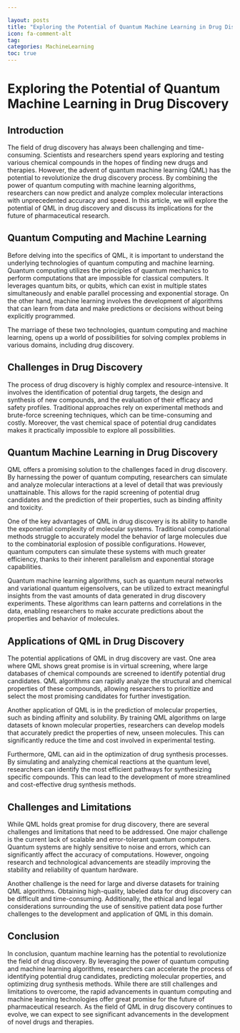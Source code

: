 ```yaml
---

layout: posts
title: "Exploring the Potential of Quantum Machine Learning in Drug Discovery"
icon: fa-comment-alt
tag:      
categories: MachineLearning
toc: true
---
```




# Exploring the Potential of Quantum Machine Learning in Drug Discovery

## Introduction

The field of drug discovery has always been challenging and time-consuming. Scientists and researchers spend years exploring and testing various chemical compounds in the hopes of finding new drugs and therapies. However, the advent of quantum machine learning (QML) has the potential to revolutionize the drug discovery process. By combining the power of quantum computing with machine learning algorithms, researchers can now predict and analyze complex molecular interactions with unprecedented accuracy and speed. In this article, we will explore the potential of QML in drug discovery and discuss its implications for the future of pharmaceutical research.

## Quantum Computing and Machine Learning

Before delving into the specifics of QML, it is important to understand the underlying technologies of quantum computing and machine learning. Quantum computing utilizes the principles of quantum mechanics to perform computations that are impossible for classical computers. It leverages quantum bits, or qubits, which can exist in multiple states simultaneously and enable parallel processing and exponential storage. On the other hand, machine learning involves the development of algorithms that can learn from data and make predictions or decisions without being explicitly programmed.

The marriage of these two technologies, quantum computing and machine learning, opens up a world of possibilities for solving complex problems in various domains, including drug discovery.

## Challenges in Drug Discovery

The process of drug discovery is highly complex and resource-intensive. It involves the identification of potential drug targets, the design and synthesis of new compounds, and the evaluation of their efficacy and safety profiles. Traditional approaches rely on experimental methods and brute-force screening techniques, which can be time-consuming and costly. Moreover, the vast chemical space of potential drug candidates makes it practically impossible to explore all possibilities.

## Quantum Machine Learning in Drug Discovery

QML offers a promising solution to the challenges faced in drug discovery. By harnessing the power of quantum computing, researchers can simulate and analyze molecular interactions at a level of detail that was previously unattainable. This allows for the rapid screening of potential drug candidates and the prediction of their properties, such as binding affinity and toxicity.

One of the key advantages of QML in drug discovery is its ability to handle the exponential complexity of molecular systems. Traditional computational methods struggle to accurately model the behavior of large molecules due to the combinatorial explosion of possible configurations. However, quantum computers can simulate these systems with much greater efficiency, thanks to their inherent parallelism and exponential storage capabilities.

Quantum machine learning algorithms, such as quantum neural networks and variational quantum eigensolvers, can be utilized to extract meaningful insights from the vast amounts of data generated in drug discovery experiments. These algorithms can learn patterns and correlations in the data, enabling researchers to make accurate predictions about the properties and behavior of molecules.

## Applications of QML in Drug Discovery

The potential applications of QML in drug discovery are vast. One area where QML shows great promise is in virtual screening, where large databases of chemical compounds are screened to identify potential drug candidates. QML algorithms can rapidly analyze the structural and chemical properties of these compounds, allowing researchers to prioritize and select the most promising candidates for further investigation.

Another application of QML is in the prediction of molecular properties, such as binding affinity and solubility. By training QML algorithms on large datasets of known molecular properties, researchers can develop models that accurately predict the properties of new, unseen molecules. This can significantly reduce the time and cost involved in experimental testing.

Furthermore, QML can aid in the optimization of drug synthesis processes. By simulating and analyzing chemical reactions at the quantum level, researchers can identify the most efficient pathways for synthesizing specific compounds. This can lead to the development of more streamlined and cost-effective drug synthesis methods.

## Challenges and Limitations

While QML holds great promise for drug discovery, there are several challenges and limitations that need to be addressed. One major challenge is the current lack of scalable and error-tolerant quantum computers. Quantum systems are highly sensitive to noise and errors, which can significantly affect the accuracy of computations. However, ongoing research and technological advancements are steadily improving the stability and reliability of quantum hardware.

Another challenge is the need for large and diverse datasets for training QML algorithms. Obtaining high-quality, labeled data for drug discovery can be difficult and time-consuming. Additionally, the ethical and legal considerations surrounding the use of sensitive patient data pose further challenges to the development and application of QML in this domain.

## Conclusion

In conclusion, quantum machine learning has the potential to revolutionize the field of drug discovery. By leveraging the power of quantum computing and machine learning algorithms, researchers can accelerate the process of identifying potential drug candidates, predicting molecular properties, and optimizing drug synthesis methods. While there are still challenges and limitations to overcome, the rapid advancements in quantum computing and machine learning technologies offer great promise for the future of pharmaceutical research. As the field of QML in drug discovery continues to evolve, we can expect to see significant advancements in the development of novel drugs and therapies.